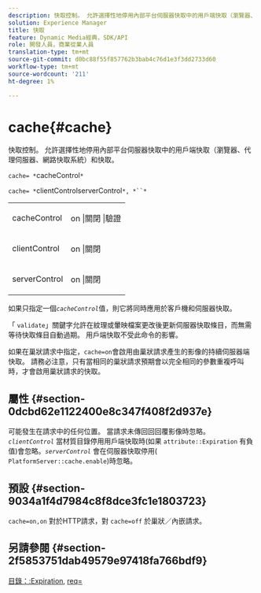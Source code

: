 ```yaml
---
description: 快取控制。 允許選擇性地停用內部平台伺服器快取中的用戶端快取（瀏覽器、代理伺服器、網路快取系統）和快取。
solution: Experience Manager
title: 快取
feature: Dynamic Media經典，SDK/API
role: 開發人員，商業從業人員
translation-type: tm+mt
source-git-commit: d0bc88f55f857762b3bab4c76d1e3f3dd2733d60
workflow-type: tm+mt
source-wordcount: '211'
ht-degree: 1%

---
```



# cache{#cache}

快取控制。 允許選擇性地停用內部平台伺服器快取中的用戶端快取（瀏覽器、代理伺服器、網路快取系統）和快取。

`cache= *`cacheControl`*`

`cache= *`clientControlserverControl`*, *``*`

<table id="simpletable_CBB5DFBD48B444A4AA806B11299BC43E"> 
 <tr class="strow"> 
  <td class="stentry"> <p><span class="varname"> cacheControl</span> </p> </td> 
  <td class="stentry"> <p>on |關閉 |驗證 </p></td> 
 </tr> 
 <tr class="strow"> 
  <td class="stentry"> <p><span class="varname"> clientControl  </span> </p> </td> 
  <td class="stentry"> <p>on |關閉 </p></td> 
 </tr> 
 <tr class="strow"> 
  <td class="stentry"> <p><span class="varname"> serverControl  </span> </p></td> 
  <td class="stentry"> <p>on |關閉 </p></td> 
 </tr> 
</table>

如果只指定一個&#x200B;*`cacheControl`*&#x200B;值，則它將同時應用於客戶機和伺服器快取。

「 `validate`」關鍵字允許在紋理或暈映檔案更改後更新伺服器快取條目，而無需等待快取條目自動過期。 用戶端快取不受此命令的影響。

如果在巢狀請求中指定，`cache=on`會啟用由巢狀請求產生的影像的持續伺服器端快取。 請務必注意，只有當相同的巢狀請求預期會以完全相同的參數重複呼叫時，才會啟用巢狀請求的快取。

## 屬性 {#section-0dcbd62e1122400e8c347f408f2d937e}

可能發生在請求中的任何位置。 當請求未傳回回回覆影像時忽略。 *`clientControl`* 當材質目錄停用用戶端快取時(如果 `attribute::Expiration` 有負值)會忽略。*`serverControl`* 會在伺服器快取停用( `PlatformServer::cache.enable`)時忽略。

## 預設 {#section-9034a1f4d7984c8f8dce3fc1e1803723}

`cache=on,on` 對於HTTP請求，對 `cache=off` 於巢狀／內嵌請求。

## 另請參閱 {#section-2f5853751dab49579e97418fa766bdf9}

[目錄：:Expiration](../../../../../ir-api/material-cat/image-rendering-api-ref/c-ir-material-catalog/c-ir-material-data-reference/r-ir-expiration-dataref.md#reference-5e93943abff54c93bf85aae3b911a3ce),  [req=](../../../../../ir-api/http-protocol/image-rendering-api-ref/c-ir-http-protocol-ref/c-ir-http-protocol-command-reference/r-ir-req.md#reference-792b1a663fb64261bd2de2a209b847fb)
